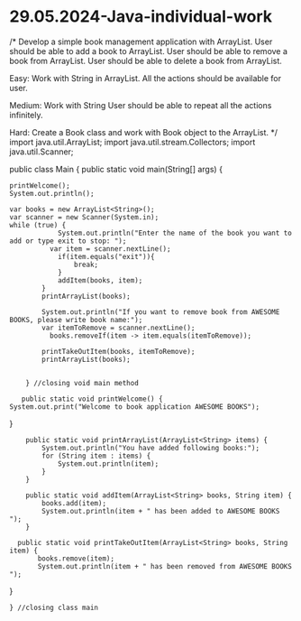 # 29.05.2024-Java-individual-work


/*
Develop a simple book management application with ArrayList.
User should be able to add a book to ArrayList.
User should be able to remove a book from ArrayList.
User should be able to delete a book from ArrayList.

Easy: Work with String in ArrayList. All the actions should be available for user.

Medium: Work with String User should be able to repeat all the actions infinitely.

Hard: Create a Book class and work with Book object to the ArrayList.
*/
import java.util.ArrayList;
import java.util.stream.Collectors;
import java.util.Scanner;


public class Main {
  public static void main(String[] args) {
    
    printWelcome();
    System.out.println(); 
    
    var books = new ArrayList<String>();
    var scanner = new Scanner(System.in);
    while (true) {
                System.out.println("Enter the name of the book you want to add or type exit to stop: ");
              var item = scanner.nextLine(); 
                if(item.equals("exit")){
                    break;
                }
                addItem(books, item);
            }
            printArrayList(books);

            System.out.println("If you want to remove book from AWESOME BOOKS, please write book name:");
            var itemToRemove = scanner.nextLine(); 
              books.removeIf(item -> item.equals(itemToRemove));

            printTakeOutItem(books, itemToRemove); 
            printArrayList(books);

  
        } //closing void main method

       public static void printWelcome() {
    System.out.print("Welcome to book application AWESOME BOOKS");  
  }
  
        public static void printArrayList(ArrayList<String> items) {
            System.out.println("You have added following books:");
            for (String item : items) {
                System.out.println(item);
            }
        }

        public static void addItem(ArrayList<String> books, String item) {
            books.add(item); 
            System.out.println(item + " has been added to AWESOME BOOKS "); 
        }

      public static void printTakeOutItem(ArrayList<String> books, String item) {
           books.remove(item);
           System.out.println(item + " has been removed from AWESOME BOOKS "); 
  }
  
    } //closing class main 
    
